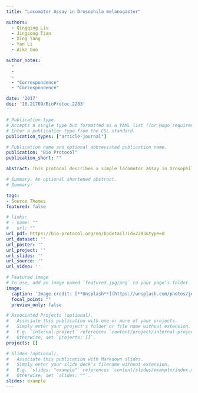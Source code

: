 ```yaml
---
title: "Locomotor Assay in Drosophila melanogaster"

authors:
  - Qingqing Liu
  - Jingsong Tian
  - Xing Yang
  - Yan Li
  - Aike Guo

author_notes:
  -
  -
  - 
  - "Correspondence"
  - "Correspondence"

date: '2017'
doi: '10.21769/BioProtoc.2283'


# Publication type.
# Accepts a single type but formatted as a YAML list (for Hugo requirements).
# Enter a publication type from the CSL standard.
publication_types: ["article-journal"]

# Publication name and optional abbreviated publication name.
publication: "Bio Protocol"
publication_short: ""

abstract: This protocol describes a simple locomotor assay in Drosophila melanogaster. In brief, the locomotor of each single fly in the culture dish is recorded by a web camera. The moving time, walking length, speed and the locomotor trails of the single fly could be quantitatively analyzed.

# Summary. An optional shortened abstract.
# Summary:

tags:
- Source Themes
featured: false

# links:
# - name: ""
#   url: ""
url_pdf: https://bio-protocol.org/en/bpdetail?id=2283&type=0
url_dataset: ''
url_poster: ''
url_project: ''
url_slides: ''
url_source: ''
url_video: ''

# Featured image
# To use, add an image named `featured.jpg/png` to your page's folder. 
image:
  caption: 'Image credit: [**Unsplash**](https://unsplash.com/photos/jdD8gXaTZsc)'
  focal_point: ""
  preview_only: false

# Associated Projects (optional).
#   Associate this publication with one or more of your projects.
#   Simply enter your project's folder or file name without extension.
#   E.g. `internal-project` references `content/project/internal-project/index.md`.
#   Otherwise, set `projects: []`.
projects: []

# Slides (optional).
#   Associate this publication with Markdown slides.
#   Simply enter your slide deck's filename without extension.
#   E.g. `slides: "example"` references `content/slides/example/index.md`.
#   Otherwise, set `slides: ""`.
slides: example
---
```


